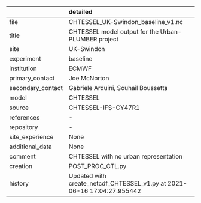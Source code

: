 |                   | detailed                                                                |
|:------------------|:------------------------------------------------------------------------|
| file              | CHTESSEL_UK-Swindon_baseline_v1.nc                                      |
| title             | CHTESSEL model output for the Urban-PLUMBER project                     |
| site              | UK-Swindon                                                              |
| experiment        | baseline                                                                |
| institution       | ECMWF                                                                   |
| primary_contact   | Joe McNorton                                                            |
| secondary_contact | Gabriele Arduini, Souhail Boussetta                                     |
| model             | CHTESSEL                                                                |
| source            | CHTESSEL-IFS-CY47R1                                                     |
| references        | -                                                                       |
| repository        | -                                                                       |
| site_experience   | None                                                                    |
| additional_data   | None                                                                    |
| comment           | CHTESSEL with no urban representation                                   |
| creation          | POST_PROC_CTL.py                                                        |
| history           | Updated with create_netcdf_CHTESSEL_v1.py at 2021-06-16 17:04:27.955442 |
